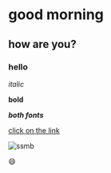 # good morning
## how are you?
### hello
*italic*

**bold**

***both fonts***

[click on the link](https://www.google.com/)

![ssmb](https://cdn-japantimes.com/wp-content/uploads/2014/05/p1-doraemon-a-20140510.jpg)

:smile:
